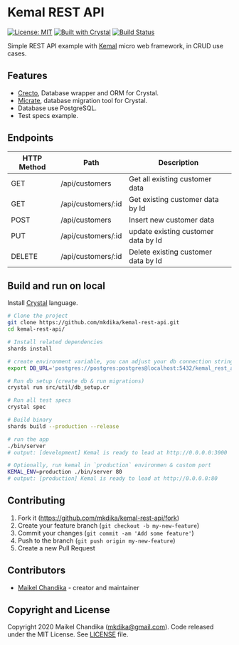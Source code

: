 # Kemal REST API

[![License: MIT](https://img.shields.io/badge/License-MIT-blue.svg)](/LICENSE)
[![Built with Crystal](https://img.shields.io/badge/built%20with-crystal-000000.svg?style=flat-square)](https://crystal-lang.org/)
[![Build Status](https://travis-ci.org/mkdika/kemal-rest-api.svg?branch=master)](https://travis-ci.org/mkdika/kemal-rest-api)

Simple REST API example with [Kemal](https://kemalcr.com/) micro web framework, in CRUD use cases.

## Features

- [Crecto](https://github.com/Crecto/crecto), Database wrapper and ORM for Crystal.
- [Micrate](https://github.com/amberframework/micrate), database migration tool for Crystal.
- Database use PostgreSQL.
- Test specs example.

## Endpoints

| HTTP Method | Path                | Description                          |
| ----------- | ------------------- | ------------------------------------ |
| GET         | /api/customers      | Get all existing customer data       |
| GET         | /api/customers/:id  | Get existing customer data by Id     |
| POST        | /api/customers      | Insert new customer data             |
| PUT         | /api/customers/:id  | update existing customer data by Id  |
| DELETE      | /api/customers/:id  | Delete existing customer data by Id  |

## Build and run on local

Install [Crystal](https://crystal-lang.org/install/) language.

```bash
# Clone the project
git clone https://github.com/mkdika/kemal-rest-api.git
cd kemal-rest-api/

# Install related dependencies
shards install

# create environment variable, you can adjust your db connection string
export DB_URL='postgres://postgres:postgres@localhost:5432/kemal_rest_api'

# Run db setup (create db & run migrations)
crystal run src/util/db_setup.cr

# Run all test specs
crystal spec

# Build binary
shards build --production --release

# run the app
./bin/server
# output: [development] Kemal is ready to lead at http://0.0.0.0:3000

# Optionally, run kemal in `production` environmen & custom port
KEMAL_ENV=production ./bin/server 80
# output: [production] Kemal is ready to lead at http://0.0.0.0:80
```

## Contributing

1. Fork it (<https://github.com/mkdika/kemal-rest-api/fork>)
2. Create your feature branch (`git checkout -b my-new-feature`)
3. Commit your changes (`git commit -am 'Add some feature'`)
4. Push to the branch (`git push origin my-new-feature`)
5. Create a new Pull Request

## Contributors

- [Maikel Chandika](https://github.com/mkdika) - creator and maintainer

## Copyright and License

Copyright 2020 Maikel Chandika (mkdika@gmail.com). Code released under the MIT License. See [LICENSE](/LICENSE) file.
